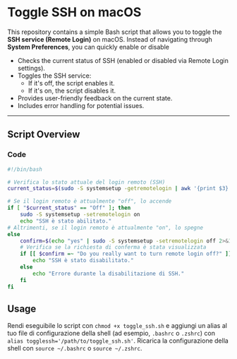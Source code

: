 # Toggle SSH on macOS

This repository contains a simple Bash script that allows you to toggle the **SSH service (Remote Login)** on macOS. Instead of navigating through **System Preferences**, you can quickly enable or disable

- Checks the current status of SSH (enabled or disabled via Remote Login settings).
- Toggles the SSH service:
  - If it's off, the script enables it.
  - If it's on, the script disables it.
- Provides user-friendly feedback on the current state.
- Includes error handling for potential issues.

---

## Script Overview

### Code

```bash
#!/bin/bash

# Verifica lo stato attuale del login remoto (SSH)
current_status=$(sudo -S systemsetup -getremotelogin | awk '{print $3}')

# Se il login remoto è attualmente "off", lo accende
if [ "$current_status" == "Off" ]; then
    sudo -S systemsetup -setremotelogin on
    echo "SSH è stato abilitato."
# Altrimenti, se il login remoto è attualmente "on", lo spegne
else
    confirm=$(echo "yes" | sudo -S systemsetup -setremotelogin off 2>&1)
    # Verifica se la richiesta di conferma è stata visualizzata
    if [[ $confirm =~ "Do you really want to turn remote login off?" ]]; then
        echo "SSH è stato disabilitato."
    else
        echo "Errore durante la disabilitazione di SSH."
    fi
fi
```

## Usage


Rendi eseguibile lo script con `chmod +x toggle_ssh.sh` e aggiungi un alias al tuo file di configurazione della shell (ad esempio, `.bashrc` o `.zshrc`) con `alias togglessh='/path/to/toggle_ssh.sh'`. Ricarica la configurazione della shell con `source ~/.bashrc` o `source ~/.zshrc`.

